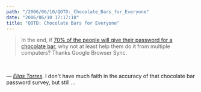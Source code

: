 ```yaml
---
path: "/2006/06/10/QOTD:_Chocolate_Bars_for_Everyone" 
date: "2006/06/10 17:17:10" 
title: "QOTD: Chocolate Bars for Everyone" 
---
```

<blockquote><p>In the end, if <a href="http://news.bbc.co.uk/1/hi/technology/3639679.stm">70% of the people will give their password for a chocolate bar</a>, why not at least help them do it from multiple computers? Thanks Google Browser Sync.</p></blockquote><br><p>&#8212; <a href="http://torrez.us/archives/2006/06/10/457/"><cite>Elias Torres</cite></a>. I don't have much faith in the accuracy of that chocolate bar password survey, but still &#8230;</p>